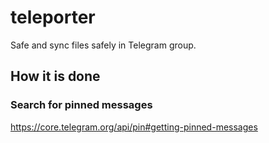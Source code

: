 # teleporter
Safe and sync files safely in Telegram group.

## How it is done

### Search for pinned messages
https://core.telegram.org/api/pin#getting-pinned-messages
